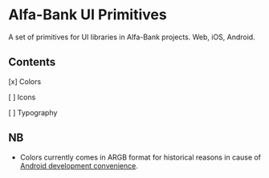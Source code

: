 # Alfa-Bank UI Primitives

A set of primitives for UI libraries in Alfa-Bank projects. Web, iOS, Android.


## Contents

[x] Colors

[ ] Icons

[ ] Typography


## NB

+ Colors currently comes in ARGB format for historical reasons in cause of [Android development convenience](https://developer.android.com/guide/topics/resources/more-resources.html#Color).
